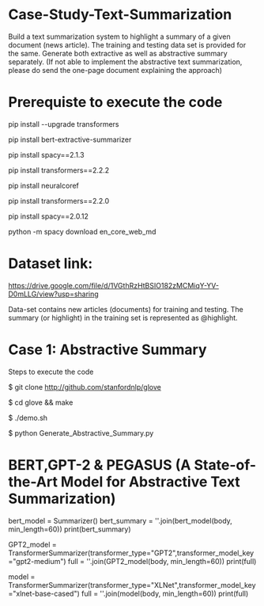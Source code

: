 # Case-Study-Text-Summarization
 Build a text summarization system to highlight a summary of a given document (news article). The training and testing data set is provided for the same. Generate both extractive as well as abstractive summary separately.  (If not able to implement the abstractive text summarization, please do send the one-page document explaining the approach)

# Prerequiste to execute the code
pip install --upgrade transformers

pip install bert-extractive-summarizer 

pip install spacy==2.1.3 

pip install transformers==2.2.2 

pip install neuralcoref 

pip install transformers==2.2.0 

pip install spacy==2.0.12 

python -m spacy download en_core_web_md 

# Dataset link: 
https://drive.google.com/file/d/1VGthRzHtBSIO182zMCMiqY-YV-D0mLLG/view?usp=sharing

Data-set contains new articles (documents) for training and testing. The summary (or highlight) in the training set is represented as @highlight.

# Case 1: Abstractive Summary
Steps to execute the code 

$ git clone http://github.com/stanfordnlp/glove

$ cd glove && make

$ ./demo.sh

$ python Generate_Abstractive_Summary.py


# BERT,GPT-2 & PEGASUS (A State-of-the-Art Model for Abstractive Text Summarization)

bert_model = Summarizer()
bert_summary = ''.join(bert_model(body, min_length=60))
print(bert_summary)


GPT2_model = TransformerSummarizer(transformer_type="GPT2",transformer_model_key="gpt2-medium")
full = ''.join(GPT2_model(body, min_length=60))
print(full)


model = TransformerSummarizer(transformer_type="XLNet",transformer_model_key="xlnet-base-cased")
full = ''.join(model(body, min_length=60))
print(full)


